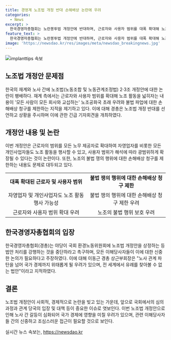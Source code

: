 ```yaml
---
title: 경영계 노조법 개정 반대 손해배상 논란에 우려
categories:
  - News
excerpt: >
  한국경영자총협회는 노란봉투법 개정안에 반대하며, 근로자와 사용자 범위를 대폭 확대해 노조공화국을 우려하고, 불법 파업에 대한 손해배상 청구를 제한하는 등의 내용을 지적했다. 이에 관련하여 이동근 경총 상근부회장은 야당의 개악안은 국가 경제에 위협을 가할 것이라며 우려를 표명했다. 노조법 개정안은 근로자와 사용자 범위를 확대하여 노조의 권한을 늘리고, 노조의 불법 쟁의 행위에 대한 손해배상 청구를 제한하는 점에서 논란을 빚고 있다.
feature_text: >
  한국경영자총협회는 노란봉투법 개정안에 반대하며, 근로자와 사용자 범위를 대폭 확대해 노조공화국을 우려하고, 불법 파업에 대한 손해배상 청구를 제한하는 등의 내용을 지적했다. 이에 관련하여 이동근 경총 상근부회장은 야당의 개악안은 국가 경제에 위협을 가할 것이라며 우려를 표명했다. 노조법 개정안은 근로자와 사용자 범위를 확대하여 노조의 권한을 늘리고, 노조의 불법 쟁의 행위에 대한 손해배상 청구를 제한하는 점에서 논란을 빚고 있다.
image: 'https://newsdao.kr/res/images/meta/newsdao_breakingnews.jpg'
---
```


<p><img src="https://newsdao.kr/res/images/meta/newsdao_breakingnews.jpg" alt="implanttips 속보" /></p>

<h2 data-ke-size="size26">노조법 개정안 문제점</h2>

<p data-ke-size="size16">한국의 재계와 노사 간에 노조법(노동조합 및 노동관계조정법) 2·3조 개정안에 대한 논란이 팽배하다. 재계 측에서는 근로자와 사용자 범위를 확대해 노조 활동을 넓히자는 내용이 '모든 사람이 모든 회사와 교섭하는' 노조공화국 초래 우려와 불법 파업에 대한 손해배상 청구를 제한하는 지적을 제기하고 있다. 이에 대해 경총은 노조법 개정 반대를 선언하고 상황을 주시하며 이에 관한 긴급 기자회견을 개최하였다.</p>

<h2 data-ke-size="size26">개정안 내용 및 논란</h2>

<p data-ke-size="size16">이번 개정안은 근로자의 범위를 모든 노무 제공자로 확대하여 자영업자를 비롯한 모든 개인사업자들도 노조 활동을 행사할 수 있고, 사용자 범위가 해석에 따라 광범위하게 확장될 수 있다는 것이 논란이다. 또한, 노조의 불법 쟁의 행위에 대한 손해배상 청구를 제한하는 내용도 문제로 대두되고 있다.</p>

<table>
  <tr>
    <td style="text-align: center; height: 17px;"><b>대폭 확대된 근로자 및 사용자 범위</b></td>
    <td style="text-align: center; height: 17px;"><b>불법 쟁의 행위에 대한 손해배상 청구 제한</b></td>
  </tr>
  <tr>
    <td style="text-align: center; height: 17px;">자영업자 및 개인사업자도 노조 활동 행사 가능성</td>
    <td style="text-align: center; height: 17px;">불법 쟁의 행위에 대한 손해배상 청구 제한 우려</td>
  </tr>
  <tr>
    <td style="text-align: center; height: 17px;">근로자와 사용자 범위 확대 우려</td>
    <td style="text-align: center; height: 17px;">노조의 불법 행위 보호 우려</td>
  </tr>
</table>

<h2 data-ke-size="size26">한국경영자총협회의 입장</h2>

<p data-ke-size="size16">한국경영자총협회(경총)는 야당이 국회 환경노동위원회에 노조법 개정안을 상정하는 등 법안 처리를 강행하는 것을 중단하라고 촉구하며, 모든 이해당사자들이 이에 대한 신중한 논의가 필요하다고 주장하였다. 이에 대해 이동근 경총 상근부회장은 "노사 관계 파탄을 넘어 국가 경제까지 위태롭게 될 우려가 있으며, 전 세계에서 유례를 찾아볼 수 없는 법안"이라고 지적하였다.</p>

<h2 data-ke-size="size26">결론</h2>

<p data-ke-size="size16">노조법 개정안이 사회적, 경제적으로 논란을 빚고 있는 가운데, 앞으로 국회에서의 심의 과정과 관계 당국의 입장 및 대책 등이 중요한 이슈로 엿보인다. 이번 노조법 개정안으로 인해 노사 간 갈등이 심화되어 국가 경제에 영향을 미칠 우려가 있으며, 관련 이해당사자들 간의 신중하고 조심스러운 접근이 필요할 것으로 보인다.</p>
실시간 뉴스 속보는, <a href="https://newsdao.kr" rel="dofollow">https://newsdao.kr</a>


